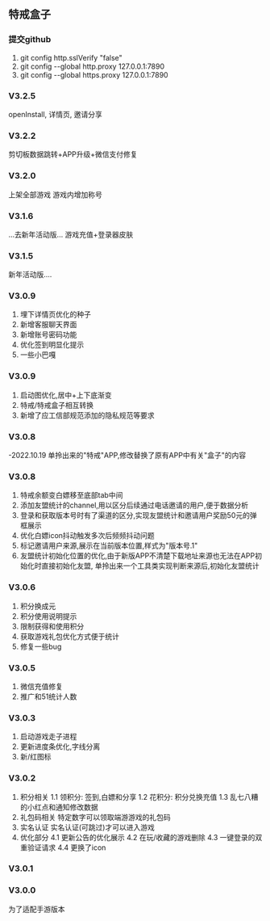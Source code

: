 ## 特戒盒子

### 提交github 
1. git config http.sslVerify "false" 
2. git config --global http.proxy 127.0.0.1:7890
3. git config --global https.proxy 127.0.0.1:7890

### V3.2.5
openInstall, 详情页, 邀请分享

### V3.2.2
剪切板数据跳转+APP升级+微信支付修复

### V3.2.0
上架全部游戏
游戏内增加称号

### V3.1.6
...去新年活动版...
游戏充值+登录器皮肤

### V3.1.5
新年活动版....

### V3.0.9
1. 埋下详情页优化的种子
2. 新增客服聊天界面
3. 新增账号密码功能
4. 优化签到明显化提示
5. 一些小巴嘎

### V3.0.9
1. 启动图优化,居中+上下底渐变
2. 特戒/特戒盒子相互转换
3. 新增了应工信部规范添加的隐私规范等要求

### V3.0.8
-2022.10.19
单拎出来的"特戒"APP,修改替换了原有APP中有关"盒子"的内容

### V3.0.8
1. 特戒余额变白嫖移至底部tab中间
2. 添加友盟统计的channel,用以区分后续通过电话邀请的用户,便于数据分析
3. 登录和获取版本号时有了渠道的区分,实现友盟统计和邀请用户奖励50元的弹框展示
4. 优化白嫖icon抖动触发多次后频频抖动问题
5. 标记邀请用户来源,展示在当前版本位置,样式为"版本号.1"
6. 友盟统计初始化位置的优化,由于新版APP不清楚下载地址来源也无法在APP初始化时直接初始化友盟,
   单拎出来一个工具类实现判断来源后,初始化友盟统计

### V3.0.6
1. 积分换成元
2. 积分使用说明提示
3. 限制获得和使用积分
4. 获取游戏礼包优化方式便于统计
5. 修复一些bug

### V3.0.5
1. 微信充值修复
2. 推广和51统计人数

### V3.0.3
1. 启动游戏走子进程
2. 更新进度条优化,字线分离
3. 新/红图标

### V3.0.2
1. 积分相关
   1.1 领积分: 签到,白嫖和分享
   1.2 花积分: 积分兑换充值
   1.3 乱七八糟的小红点和通知修改数据
2. 礼包码相关
   特定数字可以领取端游游戏的礼包码
3. 实名认证
   实名认证(可跳过)才可以进入游戏
4. 优化部分
   4.1 更新公告的优化展示
   4.2 在玩/收藏的游戏删除
   4.3 一键登录的双重验证请求
   4.4 更换了icon
   
### V3.0.1

### V3.0.0
为了适配手游版本
